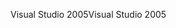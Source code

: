 <span data-ttu-id="a110f-101">Visual Studio 2005</span><span class="sxs-lookup"><span data-stu-id="a110f-101">Visual Studio 2005</span></span>